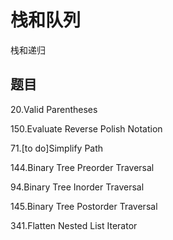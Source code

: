 # 栈和队列

栈和递归

## 题目

20.Valid Parentheses

150.Evaluate Reverse Polish Notation

71.[to do]Simplify Path

144.Binary Tree Preorder Traversal

94.Binary Tree Inorder Traversal

145.Binary Tree Postorder Traversal

341.Flatten Nested List Iterator